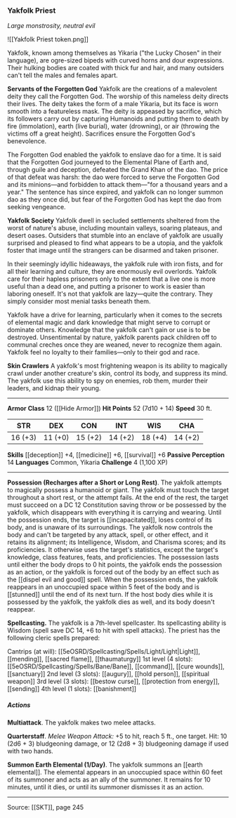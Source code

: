 ### Yakfolk Priest
_Large monstrosity, neutral evil_

![[Yakfolk Priest token.png]]

Yakfolk, known among themselves as Yikaria ("the Lucky Chosen" in their language), are ogre-sized bipeds with curved horns and dour expressions. Their hulking bodies are coated with thick fur and hair, and many outsiders can't tell the males and females apart.

**Servants of the Forgotten God** Yakfolk are the creations of a malevolent deity they call the Forgotten God. The worship of this nameless deity directs their lives. The deity takes the form of a male Yikaria, but its face is worn smooth into a featureless mask. The deity is appeased by sacrifice, which its followers carry out by capturing Humanoids and putting them to death by fire (immolation), earth (live burial), water (drowning), or air (throwing the victims off a great height). Sacrifices ensure the Forgotten God's benevolence.

The Forgotten God enabled the yakfolk to enslave dao for a time. It is said that the Forgotten God journeyed to the Elemental Plane of Earth and, through guile and deception, defeated the Grand Khan of the dao. The price of that defeat was harsh: the dao were forced to serve the Forgotten God and its minions—and forbidden to attack them—"for a thousand years and a year." The sentence has since expired, and yakfolk can no longer summon dao as they once did, but fear of the Forgotten God has kept the dao from seeking vengeance.


**Yakfolk Society** Yakfolk dwell in secluded settlements sheltered from the worst of nature's abuse, including mountain valleys, soaring plateaus, and desert oases. Outsiders that stumble into an enclave of yakfolk are usually surprised and pleased to find what appears to be a utopia, and the yakfolk foster that image until the strangers can be disarmed and taken prisoner.

In their seemingly idyllic hideaways, the yakfolk rule with iron fists, and for all their learning and culture, they are enormously evil overlords. Yakfolk care for their hapless prisoners only to the extent that a live one is more useful than a dead one, and putting a prisoner to work is easier than laboring oneself. It's not that yakfolk are lazy—quite the contrary. They simply consider most menial tasks beneath them.

Yakfolk have a drive for learning, particularly when it comes to the secrets of elemental magic and dark knowledge that might serve to corrupt or dominate others. Knowledge that the yakfolk can't gain or use is to be destroyed. Unsentimental by nature, yakfolk parents pack children off to communal creches once they are weaned, never to recognize them again. Yakfolk feel no loyalty to their families—only to their god and race.


**Skin Crawlers** A yakfolk's most frightening weapon is its ability to magically crawl under another creature's skin, control its body, and suppress its mind. The yakfolk use this ability to spy on enemies, rob them, murder their leaders, and kidnap their young.







---

**Armor Class** 12 ([[Hide Armor]])
**Hit Points** 52 (7d10 + 14)
**Speed** 30 ft.

| STR     | DEX     | CON     | INT     | WIS     | CHA     |
|---------|---------|---------|---------|---------|---------|
| 16 (+3) | 11 (+0) | 15 (+2) | 14 (+2) | 18 (+4) | 14 (+2) |

**Skills** [[deception]] +4, [[medicine]] +6, [[survival]] +6
**Passive Perception** 14
**Languages** Common, Yikaria
**Challenge** 4 (1,100 XP)

---

**Possession (Recharges after a Short or Long Rest)**. The yakfolk attempts to magically possess a humanoid or giant. The yakfolk must touch the target throughout a short rest, or the attempt fails. At the end of the rest, the target must succeed on a DC 12 Constitution saving throw or be possessed by the yakfolk, which disappears with everything it is carrying and wearing. Until the possession ends, the target is [[incapacitated]], loses control of its body, and is unaware of its surroundings. The yakfolk now controls the body and can't be targeted by any attack, spell, or other effect, and it retains its alignment; its Intelligence, Wisdom, and Charisma scores; and its proficiencies. It otherwise uses the target's statistics, except the target's knowledge, class features, feats, and proficiencies. The possession lasts until either the body drops to 0 hit points, the yakfolk ends the possession as an action, or the yakfolk is forced out of the body by an effect such as the [[dispel evil and good]] spell. When the possession ends, the yakfolk reappears in an unoccupied space within 5 feet of the body and is [[stunned]] until the end of its next turn. If the host body dies while it is possessed by the yakfolk, the yakfolk dies as well, and its body doesn't reappear.

**Spellcasting.** The yakfolk is a 7th-level spellcaster. Its spellcasting ability is Wisdom (spell save DC 14, +6 to hit with spell attacks). The priest has the following cleric spells prepared:

Cantrips (at will): [[5eOSRD/Spellcasting/Spells/Light/Light|Light]], [[mending]], [[sacred flame]], [[thaumaturgy]]
1st level (4 slots): [[5eOSRD/Spellcasting/Spells/Bane/Bane]], [[command]], [[cure wounds]], [[sanctuary]]
2nd level (3 slots): [[augury]], [[hold person]], [[spiritual weapon]]
3rd level (3 slots): [[bestow curse]], [[protection from energy]], [[sending]]
4th level (1 slots): [[banishment]]

##### Actions
**Multiattack**. The yakfolk makes two melee attacks.

**Quarterstaff**. _Melee Weapon Attack:_ +5 to hit, reach 5 ft., one target. Hit: 10 (2d6 + 3) bludgeoning damage, or 12 (2d8 + 3) bludgeoning damage if used with two hands.

**Summon Earth Elemental (1/Day)**. The yakfolk summons an [[earth elemental]]. The elemental appears in an unoccupied space within 60 feet of its summoner and acts as an ally of the summoner. It remains for 10 minutes, until it dies, or until its summoner dismisses it as an action.


---

Source: [[SKT]], page 245